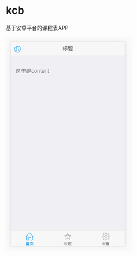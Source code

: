 # kcb
基于安卓平台的课程表APP

![Image text](https://raw.githubusercontent.com/hongmaju/light7Local/master/img/productShow/20170518152848.png)
